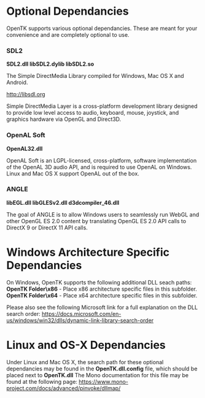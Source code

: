 Optional Dependancies
=====================

OpenTK supports various optional dependancies. These are meant for your convenience and are completely optional to use.

### SDL2
**SDL2.dll libSDL2.dylib libSDL2.so**

The Simple DirectMedia Library compiled for Windows, Mac OS X and Android.

http://libsdl.org

Simple DirectMedia Layer is a cross-platform development library designed to provide low level access to audio, keyboard, mouse, joystick, and graphics hardware via OpenGL and Direct3D.

### OpenAL Soft

**OpenAL32.dll**

OpenAL Soft is an LGPL-licensed, cross-platform, software implementation of the OpenAL 3D audio API, and is required to use OpenAL on Windows. Linux and Mac OS X support OpenAL out of the box.


### ANGLE
**libEGL.dll libGLESv2.dll d3dcompiler_46.dll**

The goal of ANGLE is to allow Windows users to seamlessly run WebGL and other OpenGL ES 2.0 content by translating OpenGL ES 2.0 API calls to DirectX 9 or DirectX 11 API calls.


Windows Architecture Specific Dependancies
==========================================

On Windows, OpenTK supports the following additional DLL seach paths:
**OpenTK Folder\x86** - Place x86 architecture specific files in this subfolder.
**OpenTK Folder\x64** - Place x64 architecture specific files in this subfolder.

Please also see the following Microsoft link for a full explanation on the DLL search order:
https://docs.microsoft.com/en-us/windows/win32/dlls/dynamic-link-library-search-order

Linux and OS-X Dependancies
===========================

Under Linux and Mac OS X, the search path for these optional dependancies may be found in the **OpenTK.dll.config** file, which should be placed next to **OpenTK.dll**
The Mono documentation for this file may be found at the following page:
https://www.mono-project.com/docs/advanced/pinvoke/dllmap/
